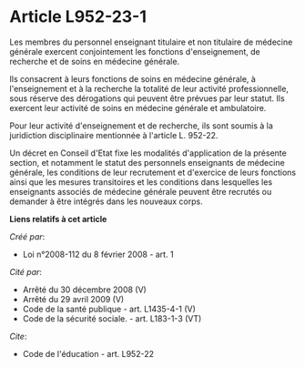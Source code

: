 # Article L952-23-1

Les membres du personnel enseignant titulaire et non titulaire de médecine générale exercent conjointement les fonctions
d'enseignement, de recherche et de soins en médecine générale. 

Ils consacrent à leurs fonctions de soins en médecine générale, à l'enseignement et à la recherche la totalité de leur
activité professionnelle, sous réserve des dérogations qui peuvent être prévues par leur statut. Ils exercent leur activité
de soins en médecine générale et ambulatoire. 

Pour leur activité d'enseignement et de recherche, ils sont soumis à la juridiction disciplinaire mentionnée à l'article L.
952-22.

Un décret en Conseil d'Etat fixe les modalités d'application de la présente section, et notamment le statut des personnels
enseignants de médecine générale, les conditions de leur recrutement et d'exercice de leurs fonctions ainsi que les mesures
transitoires et les conditions dans lesquelles les enseignants associés de médecine générale peuvent être recrutés ou
demander à être intégrés dans les nouveaux corps.

**Liens relatifs à cet article**

_Créé par_:

  - Loi n°2008-112 du 8 février 2008 - art. 1

_Cité par_:

  - Arrêté du 30 décembre 2008 (V)
  - Arrêté du 29 avril 2009 (V)
  - Code de la santé publique - art. L1435-4-1 (V)
  - Code de la sécurité sociale. - art. L183-1-3 (VT)

_Cite_:

  - Code de l'éducation - art. L952-22
